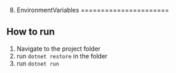 ﻿8. EnvironmentVariables
======================

## How to run

1. Navigate to the project folder
2. run `dotnet restore` in the folder
3. run `dotnet run`